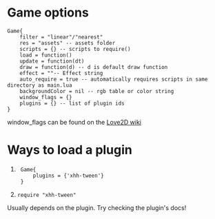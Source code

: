 # Game options

```
Game{
    filter = "linear"/"nearest"
    res = "assets" -- assets folder
    scripts = {} -- scripts to require()
    load = function()
    update = function(dt)
    draw = function(d) -- d is default draw function
    effect = ""-- Effect string
    auto_require = true -- automatically requires scripts in same directory as main.lua
    backgroundColor = nil -- rgb table or color string
    window_flags = {}
    plugins = {} -- list of plugin ids
}
```

window_flags can be found on the [Love2D wiki](https://love2d.org/wiki/love.window.setMode)

# Ways to load a plugin

1. ```
    Game{
        plugins = {'xhh-tween'}
    }
    ```

2. `require "xhh-tween"`

Usually depends on the plugin. Try checking the plugin's docs!